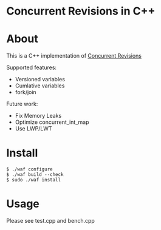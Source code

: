 # Concurrent Revisions in C++ #

# About

This is a C++ implementation of [Concurrent Revisions][1]

Supported features:

* Versioned variables
* Cumlative variables
* fork/join

Future work:

* Fix Memory Leaks
* Optimize concurrent_int_map
* Use LWP/LWT

# Install

    $ ./waf configure
    $ ./waf build --check
    $ sudo ./waf install

# Usage

Please see test.cpp and bench.cpp

[1]: http://research.microsoft.com/apps/pubs/default.aspx?id=132619
